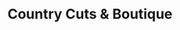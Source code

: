 ---
title: "Country Cuts & Boutique"
url: /kemmerer/country-cuts-and-boutique/
shop: hairdresser
---